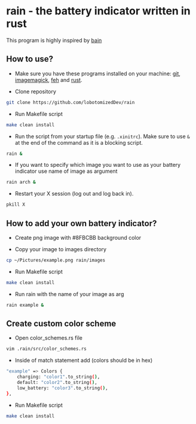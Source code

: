 # rain - the battery indicator written in rust

This program is highly inspired by [bain](https://github.com/amishbni/bain/tree/master)

## How to use?

* Make sure you have these programs installed on your machine: [git](https://git-scm.com/), [imagemagick](https://imagemagick.org), [feh](https://feh.finalrewind.org) and [rust](https://rust-lang.github.io/rustup/installation/index.html).

* Clone repository

```bash
git clone https://github.com/lobotomizedDev/rain
```

* Run Makefile script

```bash
make clean install
```

* Run the script from your startup file (e.g. `.xinitrc`). Make sure to use `&` at the end of the command as it is a blocking script.
```bash
rain &
```

* If you want to specify which image you want to use as your battery indicator use name of image as
argument

```bash
rain arch &
```

* Restart your X session (log out and log back in).
```bash
pkill X
```

## How to add your own battery indicator?

* Create png image with #8FBCBB background color

* Copy your image to images directory

```bash
cp ~/Pictures/example.png rain/images
```

* Run Makefile script

```bash
make clean install
```

* Run rain with the name of your image as arg

```bash
rain example &
```

## Create custom color scheme

* Open color\_schemes.rs file

```bash
vim .rain/src/color_schemes.rs
```

* Inside of match statement add (colors should be in hex)

```bash
"example" => Colors {
    charging: "color1".to_string(),
    default: "color2".to_string(),
    low_battery: "color3".to_string(),
},
```

* Run Makefile script

```bash
make clean install
```
